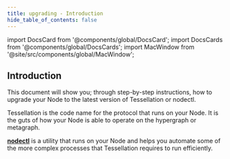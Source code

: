 ```yaml
---
title: upgrading - Introduction
hide_table_of_contents: false
---
```

<intro-end />

import DocsCard from '@components/global/DocsCard';
import DocsCards from '@components/global/DocsCards';
import MacWindow from '@site/src/components/global/MacWindow';

<head>
  <title>MainNet 2.0 Automation with nodectl</title>
  <meta
    name="description"
    content="MainNet 2.0 Automation - Upgrade Tessellation with nodectl"
  />
</head>

## Introduction

This document will show you; through step-by-step instructions, how to upgrade your Node to the latest version of Tessellation or nodectl.

Tessellation is the code name for the protocol that runs on your Node.  It is the guts of how your Node is able to operate on the hypergraph or metagraph.  

**[nodectl](/validate/automated/nodectl)** is a utility that runs on your Node and helps you automate some of the more complex processes that Tessellation requires to run efficiently. 
